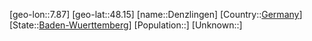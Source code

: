 ﻿---
location: [48.15,7.87]
type: City
tags:
- geo/City


SpocWebEntityId: 29754
isDeleted: false
confidential: public

---
[geo-lon::7.87]
[geo-lat::48.15]
[name::Denzlingen]
[Country::[Germany](geo/Continent/Europe/Germany.md)]
[State::[Baden-Wuerttemberg](geo/Continent/Europe/Germany/Baden-Wuerttemberg.md)]
[Population::]
[Unknown::]


